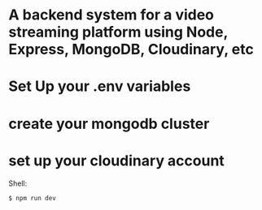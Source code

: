 # A backend system for a video streaming platform using Node, Express, MongoDB, Cloudinary, etc
# Set Up your .env variables
# create your mongodb cluster
# set up your cloudinary account

Shell:
````
$ npm run dev
````
